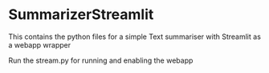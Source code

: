 # SummarizerStreamlit
This contains the python files for a simple Text summariser with Streamlit as a webapp wrapper

Run the stream.py for running and enabling the webapp
